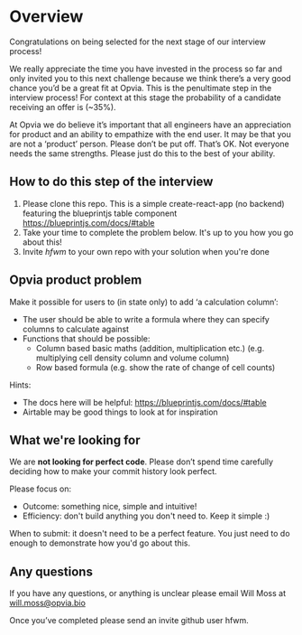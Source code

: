 # Overview

Congratulations on being selected for the next stage of our interview process! 

We really appreciate the time you have invested in the process so far and only invited you to this next challenge because we think there’s a very good chance you’d be a great fit at Opvia. This is the penultimate step in the interview process! For context at this stage the probability of a candidate receiving an offer is (~35%).

At Opvia we do believe it’s important that all engineers have an appreciation for product and an ability to empathize with the end user. It may be that you are not a ‘product’ person. Please don’t be put off. That’s OK. Not everyone needs the same strengths. Please just do this to the best of your ability.

## How to do this step of the interview

1. Please clone this repo. This is a simple create-react-app (no backend) featuring the blueprintjs table component https://blueprintjs.com/docs/#table
2. Take your time to complete the problem below. It's up to you how you go about this!
3. Invite *hfwm* to your own repo with your solution when you're done

## Opvia product problem

Make it possible for users to (in state only) to add ‘a calculation column’:
- The user should be able to write a formula where they can specify columns to calculate against
- Functions that should be possible:
  - Column based basic maths (addition, multiplication etc.) (e.g. multiplying cell density column and volume column)
  - Row based formula (e.g. show the rate of change of cell counts)

Hints:
- The docs here will be helpful: https://blueprintjs.com/docs/#table
- Airtable may be good things to look at for inspiration

## What we're looking for

We are **not looking for perfect code**. Please don’t spend time carefully deciding how to make your commit history look perfect.

Please focus on:
- Outcome: something nice, simple and intuitive!
- Efficiency: don't build anything you don't need to. Keep it simple :)

When to submit: it doesn't need to be a perfect feature. You just need to do enough to demonstrate how you'd go about this.

## Any questions

If you have any questions, or anything is unclear please email Will Moss at will.moss@opvia.bio

Once you’ve completed please send an invite github user hfwm.
